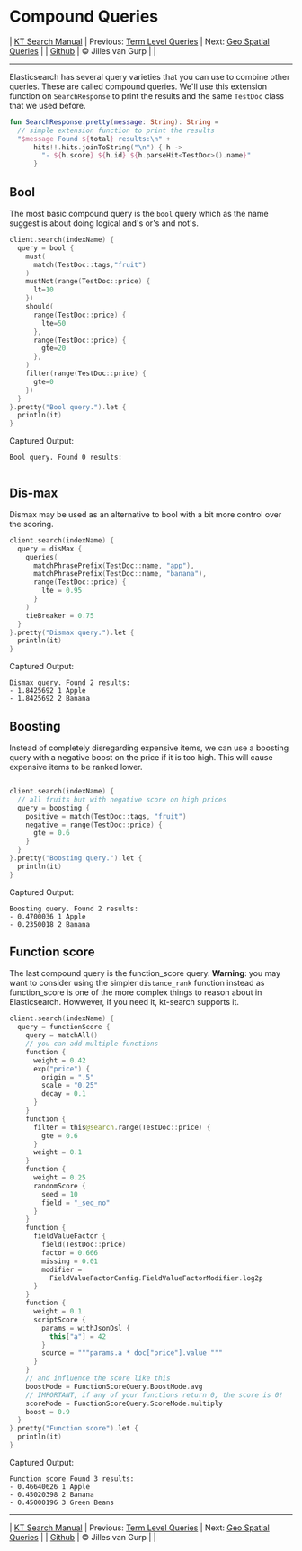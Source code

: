 # Compound Queries 

| [KT Search Manual](README.md) | Previous: [Term Level Queries](TermLevelQueries.md) | Next: [Geo Spatial Queries](GeoQueries.md) |
| [Github](https://github.com/jillesvangurp/kt-search) | &copy; Jilles van Gurp |  |

---                

Elasticsearch has several query varieties that you can use to combine other queries. These are called compound queries.
We'll use this extension function on `SearchResponse` to print the results and the same `TestDoc` class that 
we used before.

```kotlin
fun SearchResponse.pretty(message: String): String =
  // simple extension function to print the results
  "$message Found ${total} results:\n" +
      hits!!.hits.joinToString("\n") { h ->
        "- ${h.score} ${h.id} ${h.parseHit<TestDoc>().name}"
      }
```

## Bool

The most basic compound query is the `bool` query which as the name suggest is about doing 
logical and's or's and not's.

```kotlin
client.search(indexName) {
  query = bool {
    must(
      match(TestDoc::tags,"fruit")
    )
    mustNot(range(TestDoc::price) {
      lt=10
    })
    should(
      range(TestDoc::price) {
        lte=50
      },
      range(TestDoc::price) {
        gte=20
      },
    )
    filter(range(TestDoc::price) {
      gte=0
    })
  }
}.pretty("Bool query.").let {
  println(it)
}
```

Captured Output:

```
Bool query. Found 0 results:


```

## Dis-max

Dismax may be used as an alternative to bool with a bit more control over the scoring.

```kotlin
client.search(indexName) {
  query = disMax {
    queries(
      matchPhrasePrefix(TestDoc::name, "app"),
      matchPhrasePrefix(TestDoc::name, "banana"),
      range(TestDoc::price) {
        lte = 0.95
      }
    )
    tieBreaker = 0.75
  }
}.pretty("Dismax query.").let {
  println(it)
}
```

Captured Output:

```
Dismax query. Found 2 results:
- 1.8425692 1 Apple
- 1.8425692 2 Banana

```

## Boosting

Instead of completely disregarding expensive items, we can use a boosting 
query with a negative boost on the price if it is too high. This 
will cause expensive items to be ranked lower.

```kotlin

client.search(indexName) {
  // all fruits but with negative score on high prices
  query = boosting {
    positive = match(TestDoc::tags, "fruit")
    negative = range(TestDoc::price) {
      gte = 0.6
    }
  }
}.pretty("Boosting query.").let {
  println(it)
}
```

Captured Output:

```
Boosting query. Found 2 results:
- 0.4700036 1 Apple
- 0.2350018 2 Banana

```

## Function score

The last compound query is the function_score query. **Warning**: you may want to consider using the 
simpler `distance_rank` function instead as function_score is one of the more complex things to
reason about in Elasticsearch. Howwever, if you need it, kt-search supports it.

```kotlin
client.search(indexName) {
  query = functionScore {
    query = matchAll()
    // you can add multiple functions
    function {
      weight = 0.42
      exp("price") {
        origin = ".5"
        scale = "0.25"
        decay = 0.1
      }
    }
    function {
      filter = this@search.range(TestDoc::price) {
        gte = 0.6
      }
      weight = 0.1
    }
    function {
      weight = 0.25
      randomScore {
        seed = 10
        field = "_seq_no"
      }
    }
    function {
      fieldValueFactor {
        field(TestDoc::price)
        factor = 0.666
        missing = 0.01
        modifier =
          FieldValueFactorConfig.FieldValueFactorModifier.log2p
      }
    }
    function {
      weight = 0.1
      scriptScore {
        params = withJsonDsl {
          this["a"] = 42
        }
        source = """params.a * doc["price"].value """
      }
    }
    // and influence the score like this
    boostMode = FunctionScoreQuery.BoostMode.avg
    // IMPORTANT, if any of your functions return 0, the score is 0!
    scoreMode = FunctionScoreQuery.ScoreMode.multiply
    boost = 0.9
  }
}.pretty("Function score").let {
  println(it)
}
```

Captured Output:

```
Function score Found 3 results:
- 0.46640626 1 Apple
- 0.45020398 2 Banana
- 0.45000196 3 Green Beans

```



---

| [KT Search Manual](README.md) | Previous: [Term Level Queries](TermLevelQueries.md) | Next: [Geo Spatial Queries](GeoQueries.md) |
| [Github](https://github.com/jillesvangurp/kt-search) | &copy; Jilles van Gurp |  |